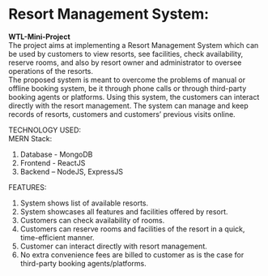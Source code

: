 # Resort Management System:
**WTL-Mini-Project**  
The project aims at implementing a Resort Management System which can be used by customers to view resorts, see facilities, check availability, reserve rooms, and also by resort owner and administrator to oversee operations of the resorts.  
The proposed system is meant to overcome the problems of manual or offline booking system, be it through phone calls or through third-party booking agents or platforms. Using this system, the customers can interact directly with the resort management. The system can manage and keep records of resorts, customers and customers’ previous visits online.  
  
TECHNOLOGY USED:  
MERN Stack:
1. Database - MongoDB
2. Frontend - ReactJS
3. Backend – NodeJS, ExpressJS

FEATURES:
1. System shows list of available resorts.
2. System showcases all features and facilities offered by resort.
3. Customers can check availability of rooms.
4. Customers can reserve rooms and facilities of the resort in a quick, time-efficient manner.
5. Customer can interact directly with resort management.
6. No extra convenience fees are billed to customer as is the case for third-party booking agents/platforms.

